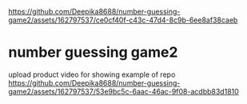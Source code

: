 



https://github.com/Deepika8688/number-guessing-game2/assets/162797537/ce0cf40f-c43c-47d4-8c9b-6ee8af38caeb


# number guessing game2

 upload product video for showing example of repo
 https://github.com/Deepika8688/number-guessing-game2/assets/162797537/53e9bc5c-6aac-46ac-9f08-acdbb83d1810


